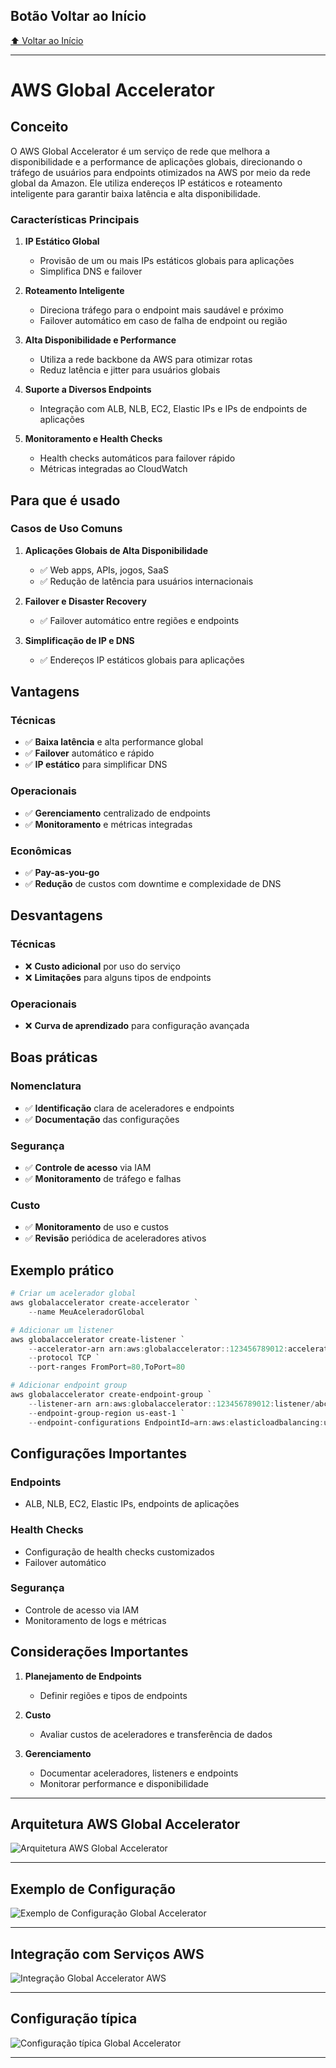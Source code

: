 ## Botão Voltar ao Início
[⬆️ Voltar ao Início](https://github.com/Marcos-Ramoss/aws-cloud-practitioner)

---

# AWS Global Accelerator

## Conceito

O AWS Global Accelerator é um serviço de rede que melhora a disponibilidade e a performance de aplicações globais, direcionando o tráfego de usuários para endpoints otimizados na AWS por meio da rede global da Amazon. Ele utiliza endereços IP estáticos e roteamento inteligente para garantir baixa latência e alta disponibilidade.

### Características Principais

1. **IP Estático Global**
   - Provisão de um ou mais IPs estáticos globais para aplicações
   - Simplifica DNS e failover

2. **Roteamento Inteligente**
   - Direciona tráfego para o endpoint mais saudável e próximo
   - Failover automático em caso de falha de endpoint ou região

3. **Alta Disponibilidade e Performance**
   - Utiliza a rede backbone da AWS para otimizar rotas
   - Reduz latência e jitter para usuários globais

4. **Suporte a Diversos Endpoints**
   - Integração com ALB, NLB, EC2, Elastic IPs e IPs de endpoints de aplicações

5. **Monitoramento e Health Checks**
   - Health checks automáticos para failover rápido
   - Métricas integradas ao CloudWatch

## Para que é usado

### Casos de Uso Comuns

1. **Aplicações Globais de Alta Disponibilidade**
   - ✅ Web apps, APIs, jogos, SaaS
   - ✅ Redução de latência para usuários internacionais

2. **Failover e Disaster Recovery**
   - ✅ Failover automático entre regiões e endpoints

3. **Simplificação de IP e DNS**
   - ✅ Endereços IP estáticos globais para aplicações

## Vantagens

### Técnicas
- ✅ **Baixa latência** e alta performance global
- ✅ **Failover** automático e rápido
- ✅ **IP estático** para simplificar DNS

### Operacionais
- ✅ **Gerenciamento** centralizado de endpoints
- ✅ **Monitoramento** e métricas integradas

### Econômicas
- ✅ **Pay-as-you-go**
- ✅ **Redução** de custos com downtime e complexidade de DNS

## Desvantagens

### Técnicas
- ❌ **Custo adicional** por uso do serviço
- ❌ **Limitações** para alguns tipos de endpoints

### Operacionais
- ❌ **Curva de aprendizado** para configuração avançada

## Boas práticas

### Nomenclatura
- ✅ **Identificação** clara de aceleradores e endpoints
- ✅ **Documentação** das configurações

### Segurança
- ✅ **Controle de acesso** via IAM
- ✅ **Monitoramento** de tráfego e falhas

### Custo
- ✅ **Monitoramento** de uso e custos
- ✅ **Revisão** periódica de aceleradores ativos

## Exemplo prático

```powershell
# Criar um acelerador global
aws globalaccelerator create-accelerator `
    --name MeuAceleradorGlobal

# Adicionar um listener
aws globalaccelerator create-listener `
    --accelerator-arn arn:aws:globalaccelerator::123456789012:accelerator/abcd1234 `
    --protocol TCP `
    --port-ranges FromPort=80,ToPort=80

# Adicionar endpoint group
aws globalaccelerator create-endpoint-group `
    --listener-arn arn:aws:globalaccelerator::123456789012:listener/abcd5678 `
    --endpoint-group-region us-east-1 `
    --endpoint-configurations EndpointId=arn:aws:elasticloadbalancing:us-east-1:123456789012:loadbalancer/app/my-alb/abcd1234
```

## Configurações Importantes

### Endpoints
- ALB, NLB, EC2, Elastic IPs, endpoints de aplicações

### Health Checks
- Configuração de health checks customizados
- Failover automático

### Segurança
- Controle de acesso via IAM
- Monitoramento de logs e métricas

## Considerações Importantes

1. **Planejamento de Endpoints**
   - Definir regiões e tipos de endpoints

2. **Custo**
   - Avaliar custos de aceleradores e transferência de dados

3. **Gerenciamento**
   - Documentar aceleradores, listeners e endpoints
   - Monitorar performance e disponibilidade

---

## Arquitetura AWS Global Accelerator
![Arquitetura AWS Global Accelerator](/images/Arquitetura%20Global%20Accelerator.png)

---

## Exemplo de Configuração
![Exemplo de Configuração Global Accelerator](/images/Exemplo%20Global%20Accelerator.png)

---

## Integração com Serviços AWS
![Integração Global Accelerator AWS](/images/Integracao%20Global%20Accelerator%20AWS.png)

---

## Configuração típica
![Configuração típica Global Accelerator](/images/Configuracao%20tipica%20Global%20Accelerator.png)

---
